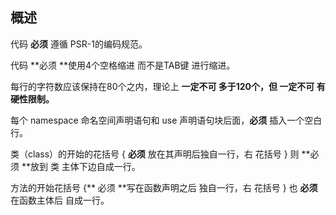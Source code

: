 ## 概述

代码 **必须** 遵循 PSR-1的编码规范。

代码 **必须 **使用4个空格缩进 而不是TAB键 进行缩进。

每行的字符数应该保持在80个之内，理论上 **一定不可 多于120个，但 一定不可 有硬性限制。**

每个 namespace 命名空间声明语句和 use 声明语句块后面，**必须** 插入一个空白行。

类（class）的开始的花括号 { **必须** 放在其声明后独自一行，右 花括号 } 则 **必须 **放到 类 主体下边自成一行。

方法的开始花括号 {** 必须 **写在函数声明之后 独自一行，右 花括号 } 也 **必须** 在函数主体后 自成一行。

